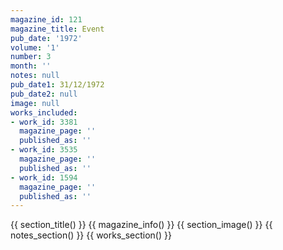 ```yaml
---
magazine_id: 121
magazine_title: Event
pub_date: '1972'
volume: '1'
number: 3
month: ''
notes: null
pub_date1: 31/12/1972
pub_date2: null
image: null
works_included:
- work_id: 3381
  magazine_page: ''
  published_as: ''
- work_id: 3535
  magazine_page: ''
  published_as: ''
- work_id: 1594
  magazine_page: ''
  published_as: ''
---
```


{{ section_title() }}
{{ magazine_info() }}
{{ section_image() }}
{{ notes_section() }}
{{ works_section() }}
